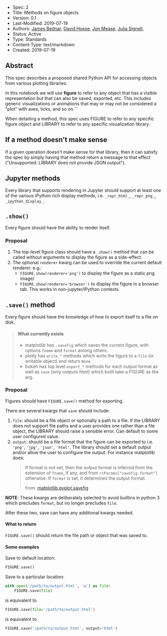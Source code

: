 - Spec: 2
- Title: Methods on figure objects
- Version: 0.1
- Last-Modified: 2019-07-19
- Authors: [James Bednar](),
           [David Hoese](),
           [Jon Mease](jon.mease@gmail.com),
           [Julia Signell](jsignell@gmail.com),
- Status: Active
- Type: Standards
- Content-Type: text/markdown
- Created: 2019-07-19

## Abstract
This spec describes a proposed shared Python API for accessing objects from various plotting libraries.

In this notebook we will use **figure** to refer to any object that has a visible representation but that can also be saved, exported, etc. This includes generic visualizations or animations that may or may not be considered a "plot" with axes, ticks, and so on.```

When detailing a method, this spec uses FIGURE to refer to any specific figure object and LIBRARY to refer to any specific visualization library.

## If a method doesn't make sense
If a given operation doesn't make sense for that library, then it can satisfy the spec by simply having that method return a message to that effect ("Unsupported: LIBRARY does not provide JSON output").

## Jupyter methods
Every library that supports rendering in Jupyter should support at least one of the various IPython rich display methods, i.e. `_repr_html_`, `_repr_png_`, `_ipython_display_`.

## `.show()`
Every figure should have the ability to render itself.

### Proposal
 1) The top-level figure class should have a `.show()` method that can be called without arguments to display the figure as a side-effect.
 2) The optional `renderer` kwarg can be used to override the current default renderer. e.g.:
    - `FIGURE.show(renderer='png')` to display the figure as a static png image/
    - `FIGURE.show(renderer='browser')` to display the figure in a browser tab. This works in non-jupyter/IPython contexts.

## `.save()` method
Every figure should have the knowledge of how to export itself to a file on disk.

> #### What currently exists
>  - matplotlib has `.savefig` which saves the current figure, with options `fname` and `format` among others.
> - plotly has `write_*` methods which write the figure to a `file` (or writable object) and return `None`.
> - bokeh has top level `export_*` methods for each output format as well as `save` (only outputs html) which both take a FIGURE as the arg.

### Proposal
Figures should have `FIGURE.save()` method for exporting.

There are several kwargs that `save` should include:

 1) `file`: should be a file object or optionally a path to a file. If the LIBRARY does not support file paths and a user provides one rather than a file object, the LIBRARY should raise a sensible error. Can default to some user configured value.
 2) `output`: should be a file format that the figure can be exported to i.e. `'png'`, `'jpg'`, `'json'`, `'html'`. The library should set a default output and/or allow the user to configure the output. For instance matplotlib does:
    > If format is not set, then the output format is inferred from the extension of `fname`, if any, and from `rcParams["savefig.format"]` otherwise. If `format` is set, it determines the output format.
    >
    >from: [matplotlib.pyplot.savefig](https://matplotlib.org/3.1.1/api/_as_gen/matplotlib.pyplot.savefig.html)

**NOTE**: These kwargs are deliberately selected to avoid builtins in python 3 which precludes `format`, but no longer precludes `file`.

After these two, save can have any additional kwargs needed.

#### What to return
`FIGURE.save()` should return the file path or object that was saved to.

#### Some examples
Save to default location:

```python
FIGURE.save()
```

Save to a particular location:

```python
with open('/path/to/output.html', 'w') as file:
    FIGURE.save(file)
```

is equivalent to

```python
FIGURE.save(file='/path/to/output.html')
```

is equivalent to

```python
FIGURE.save('/path/to/output.html', output='html')
```
